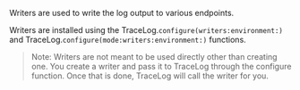 Writers are used to write the log output to various endpoints.

Writers are installed using the TraceLog.`configure(writers:environment:)` and TraceLog.`configure(mode:writers:environment:)` functions.

> Note: Writers are not meant to be used directly other than creating one.  You create a writer and pass it to TraceLog through the configure function.  Once that is done, TraceLog will call the writer for you.
